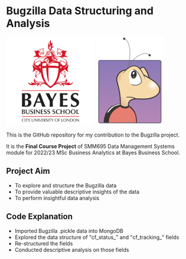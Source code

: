 # Bugzilla Data Structuring and Analysis
<img src="images/cover2.png" alt="drawing" height="240"/> <img src="images/cover.png" alt="drawing" height="240"/>

This is the GitHub repository for my contribution to the Bugzilla project.

It is the **Final Course Project** of SMM695 Data Management Systems module for 2022/23 MSc Business Analytics at Bayes Business School.

## Project Aim
- To explore and structure the Bugzilla data
- To provide valuable descriptive insights of the data
- To perform insightful data analysis

## Code Explanation
- Imported Bugzilla .pickle data into MongoDB
- Explored the data structure of "cf_status_" and "cf_tracking_" fields
- Re-structured the fields
- Conducted descriptive analysis on those fields

